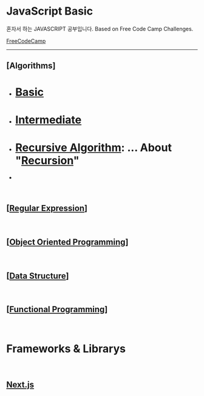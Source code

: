 # **JavaScript Basic**

 혼자서 하는 JAVASCRIPT 공부입니다.
 Based on Free Code Camp Challenges.
 
 [FreeCodeCamp](https://www.freecodecamp.org)

 <hr/> 


## **[Algorithms]**
 - # [Basic](./Docs/BasicAlgorithms.md)
 - # [Intermediate](./Doc/IntermediateAlgorithms.md)
 - # [Recursive Algorithm](./Docs/recursion.js): ... About "[Recursion](./Docs/recursion.md)"  
 - 
 <br>  
 
## [**[Regular Expression](./Docs/RegExp.md)**]  

 <br>  
 
## [**[Object Oriented Programming](./Docs/OOB.md)**]  

 <br>  
 
## [**[Data Structure](./Docs/DataStructure.md)**]  

 <br>  
 
## [**[Functional Programming](./Docs/JS_Functional_Programming.md)**] 


 <br>  
 
# Frameworks & Librarys

 <br>
 
## [Next.js](./NEXTjs.md)
